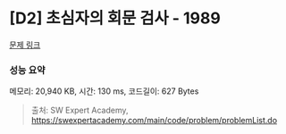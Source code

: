 # [D2] 초심자의 회문 검사 - 1989 

[문제 링크](https://swexpertacademy.com/main/code/problem/problemDetail.do?contestProbId=AV5PyTLqAf4DFAUq) 

### 성능 요약

메모리: 20,940 KB, 시간: 130 ms, 코드길이: 627 Bytes



> 출처: SW Expert Academy, https://swexpertacademy.com/main/code/problem/problemList.do